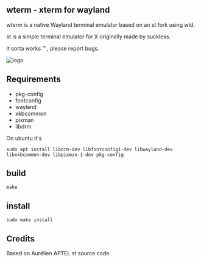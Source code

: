 ## wterm - xterm for wayland



wterm is a native Wayland terminal emulator based on an st fork using wld.

st is a simple terminal emulator for X originally made by suckless.

It sorta works ™ , please report bugs. 

![logo](contrib/logo/wterm.png "ebin logo")

## Requirements

* pkg-config
* fontconfig
* wayland
* xkbcommon
* pixman
* libdrm

On ubuntu it's

    sudo apt install libdrm-dev libfontconfig1-dev libwayland-dev libxkbcommon-dev libpixman-1-dev pkg-config

## build

    make

## install

    sudo make install

## Credits

Based on Aurélien APTEL <aurelien dot aptel at gmail dot com> st source code.
